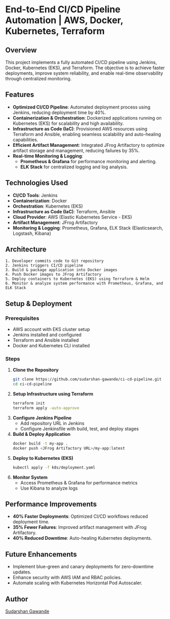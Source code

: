 # End-to-End CI/CD Pipeline Automation | AWS, Docker, Kubernetes, Terraform

## Overview
This project implements a fully automated CI/CD pipeline using Jenkins, Docker, Kubernetes (EKS), and Terraform. The objective is to achieve faster deployments, improve system reliability, and enable real-time observability through centralized monitoring.

## Features
- **Optimized CI/CD Pipeline**: Automated deployment process using Jenkins, reducing deployment time by 40%.
- **Containerization & Orchestration**: Dockerized applications running on Kubernetes (EKS) for scalability and high availability.
- **Infrastructure as Code (IaC)**: Provisioned AWS resources using Terraform and Ansible, enabling seamless scalability and auto-healing capabilities.
- **Efficient Artifact Management**: Integrated JFrog Artifactory to optimize artifact storage and management, reducing failures by 35%.
- **Real-time Monitoring & Logging**:
  - **Prometheus & Grafana** for performance monitoring and alerting.
  - **ELK Stack** for centralized logging and log analysis.

## Technologies Used
- **CI/CD Tools**: Jenkins
- **Containerization**: Docker
- **Orchestration**: Kubernetes (EKS)
- **Infrastructure as Code (IaC)**: Terraform, Ansible
- **Cloud Provider**: AWS (Elastic Kubernetes Service - EKS)
- **Artifact Management**: JFrog Artifactory
- **Monitoring & Logging**: Prometheus, Grafana, ELK Stack (Elasticsearch, Logstash, Kibana)

## Architecture
```plaintext
1. Developer commits code to Git repository
2. Jenkins triggers CI/CD pipeline
3. Build & package application into Docker images
4. Push Docker images to JFrog Artifactory
5. Deploy containers to Kubernetes (EKS) using Terraform & Helm
6. Monitor & analyze system performance with Prometheus, Grafana, and ELK Stack
```

## Setup & Deployment
### Prerequisites
- AWS account with EKS cluster setup
- Jenkins installed and configured
- Terraform and Ansible installed
- Docker and Kubernetes CLI installed

### Steps
1. **Clone the Repository**
   ```sh
   git clone https://github.com/sudarshan-gawande/ci-cd-pipeline.git
   cd ci-cd-pipeline
   ```
2. **Setup Infrastructure using Terraform**
   ```sh
   terraform init
   terraform apply -auto-approve
   ```
3. **Configure Jenkins Pipeline**
   - Add repository URL in Jenkins
   - Configure Jenkinsfile with build, test, and deploy stages
4. **Build & Deploy Application**
   ```sh
   docker build -t my-app .
   docker push <JFrog Artifactory URL>/my-app:latest
   ```
5. **Deploy to Kubernetes (EKS)**
   ```sh
   kubectl apply -f k8s/deployment.yaml
   ```
6. **Monitor System**
   - Access Prometheus & Grafana for performance metrics
   - Use Kibana to analyze logs

## Performance Improvements
- **40% Faster Deployments**: Optimized CI/CD workflows reduced deployment time.
- **35% Fewer Failures**: Improved artifact management with JFrog Artifactory.
- **40% Reduced Downtime**: Auto-healing Kubernetes deployments.

## Future Enhancements
- Implement blue-green and canary deployments for zero-downtime updates.
- Enhance security with AWS IAM and RBAC policies.
- Automate scaling with Kubernetes Horizontal Pod Autoscaler.

## Author
[Sudarshan Gawande](https://github.com/sudarshan-gawande)
